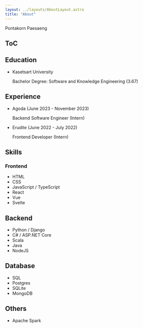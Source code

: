 ```yaml
---
layout: ../layouts/AboutLayout.astro
title: "About"
---
```


Pontakorn Paesaeng

## ToC

## Education

- Kasetsart University

  Bachelor Degree: Software and Knowledge Engineering (3.67)

## Experience

- Agoda (June 2023 - November 2023)

  Backend Software Engineer (Intern)

- Erudite (June 2022 - July 2022)

  Frontend Developer (Intern)

## Skills

### Frontend

- HTML
- CSS
- JavaScript / TypeScript
- React
- Vue
- Svelte

## Backend

- Python / Django
- C# / ASP.NET Core
- Scala
- Java
- NodeJS

## Database

- SQL
- Postgres
- SQLite
- MongoDB

## Others

- Apache Spark
